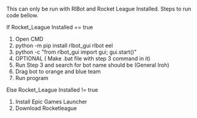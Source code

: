 This can only be run with RlBot and Rocket League Installed. Steps to run code bellow.




If Rocket_League Installed == true
  1. Open CMD
  2. python -m pip install rlbot_gui rlbot eel
  3. python -c "from rlbot_gui import gui; gui.start()"
  4. OPTIONAL ( Make .bat file with step 3 command in it)
  5. Run Step 3 and search for bot name should be (General Iroh)
  6. Drag bot to orange and blue team
  7. Run program
    
Else Rocket_League Installed != true
  1. Install Epic Games Launcher
  2. Download Rocketleague

